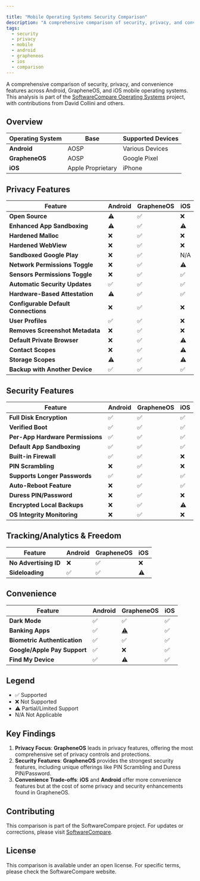 ```yaml
---

title: "Mobile Operating Systems Security Comparison"
description: "A comprehensive comparison of security, privacy, and convenience features across Android, GrapheneOS, and iOS mobile operating systems"
tags:
  - security
  - privacy
  - mobile
  - android
  - grapheneos
  - ios
  - comparison
---
```


A comprehensive comparison of security, privacy, and convenience features across Android, GrapheneOS, and iOS mobile operating systems. This analysis is part of the [SoftwareCompare Operating Systems](https://softwarecompare.org/charts/operating-systems) project, with contributions from David Collini and others.

## Overview

| Operating System | Base             | Supported Devices |
| ---------------- | ---------------- | ----------------- |
| **Android**      | AOSP             | Various Devices   |
| **GrapheneOS**   | AOSP             | Google Pixel      |
| **iOS**          | Apple Proprietary | iPhone            |

## Privacy Features

| Feature                         | Android | GrapheneOS | iOS  |
|---------------------------------|---------|------------|------|
| **Open Source**                 | ⚠️      | ✅         | ❌   |
| **Enhanced App Sandboxing**     | ⚠️      | ✅         | ⚠️   |
| **Hardened Malloc**             | ❌      | ✅         | ❌   |
| **Hardened WebView**            | ❌      | ✅         | ❌   |
| **Sandboxed Google Play**       | ❌      | ✅         | N/A  |
| **Network Permissions Toggle**  | ❌      | ✅         | ⚠️   |
| **Sensors Permissions Toggle**  | ❌      | ✅         | ✅   |
| **Automatic Security Updates**  | ✅      | ✅         | ✅   |
| **Hardware-Based Attestation**  | ⚠️      | ✅         | ✅   |
| **Configurable Default Connections** | ❌   | ✅     | ❌     |
| **User Profiles**               | ✅      | ✅         | ❌   |
| **Removes Screenshot Metadata** | ❌      | ✅         | ❌   |
| **Default Private Browser**     | ❌      | ✅         | ⚠️   |
| **Contact Scopes**              | ❌      | ✅         | ⚠️   |
| **Storage Scopes**              | ⚠️      | ✅         | ⚠️   |
| **Backup with Another Device**  | ✅      | ✅         | ✅   |

## Security Features

| Feature                       | Android | GrapheneOS | iOS  |
|-------------------------------|---------|------------|------|
| **Full Disk Encryption**      | ✅      | ✅         | ✅   |
| **Verified Boot**             | ✅      | ✅         | ✅   |
| **Per-App Hardware Permissions** | ✅    | ✅         | ✅   |
| **Default App Sandboxing**    | ✅      | ✅         | ✅   |
| **Built-in Firewall**         | ✅      | ✅         | ❌   |
| **PIN Scrambling**            | ❌      | ✅         | ❌   |
| **Supports Longer Passwords** | ✅      | ✅         | ✅   |
| **Auto-Reboot Feature**       | ❌      | ✅         |  ✅  |
| **Duress PIN/Password**       | ❌      | ✅         | ❌   |
| **Encrypted Local Backups**   | ❌      | ✅         | ⚠️   |
| **OS Integrity Monitoring**   | ❌      | ✅         | ❌   |

## Tracking/Analytics & Freedom

| Feature             | Android | GrapheneOS | iOS  |
|---------------------|---------|------------|------|
| **No Advertising ID** | ❌     | ✅         | ❌   |
| **Sideloading**     | ✅      | ✅         | ⚠️   |

## Convenience

| Feature                    | Android | GrapheneOS | iOS  |
|----------------------------|---------|------------|------|
| **Dark Mode**              | ✅      | ✅         | ✅   |
| **Banking Apps**           | ✅      | [⚠️](https://privsec.dev/posts/android/banking-applications-compatibility-with-grapheneos)        | ✅   |
| **Biometric Authentication** | ✅    | ✅         | ✅   |
| **Google/Apple Pay Support** | ✅   | ❌         | ✅   |
| **Find My Device**         | ✅      | ⚠️         | ✅   |

## Legend

- ✅ Supported
- ❌ Not Supported
- ⚠️ Partial/Limited Support
- N/A Not Applicable

## Key Findings

1. **Privacy Focus**: **GrapheneOS** leads in privacy features, offering the most comprehensive set of privacy controls and protections.
2. **Security Features**: **GrapheneOS** provides the strongest security features, including unique offerings like PIN Scrambling and Duress PIN/Password.
3. **Convenience Trade-offs**: **iOS** and **Android** offer more convenience features but at the cost of some privacy and security enhancements found in GrapheneOS.

## Contributing

This comparison is part of the SoftwareCompare project. For updates or corrections, please visit [SoftwareCompare](https://softwarecompare.org).

## License

This comparison is available under an open license. For specific terms, please check the SoftwareCompare website.
